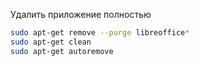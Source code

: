 Удалить приложение полностью  
```bash
sudo apt-get remove --purge libreoffice*
sudo apt-get clean
sudo apt-get autoremove
```